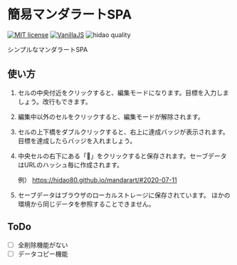 # 簡易マンダラートSPA

[![MIT license](https://img.shields.io/badge/license-MIT-blue.svg?style=flat)](LICENSE.md)
[![VanillaJS](https://img.shields.io/badge/Framework-VanillaJS-blue.svg)](https://nodejs.org/ja/)
![hidao quality](https://img.shields.io/badge/hidao-quality-orange.svg)

シンプルなマンダラートSPA

## 使い方

1. セルの中央付近をクリックすると、編集モードになります。目標を入力しましょう。改行もできます。
2. 編集中以外のセルをクリックすると、編集モードが解除されます。
3. セルの上下橋をダブルクリックすると、右上に達成バッジが表示されます。目標を達成したらバッジを入れましょう。
4. 中央セルの右下にある「💾」をクリックすると保存されます。セーブデータはURLのハッシュ毎に作成されます。

    例） https://hidao80.github.io/mandarart/#2020-07-11

5. セーブデータはブラウザのローカルストレージに保存されています。
   ほかの環境から同じデータを参照することできません。

## ToDo

- [ ] 全削除機能がない
- [ ] データコピー機能